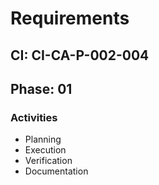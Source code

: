 # Requirements

## CI: CI-CA-P-002-004
## Phase: 01

### Activities
- Planning
- Execution
- Verification
- Documentation
